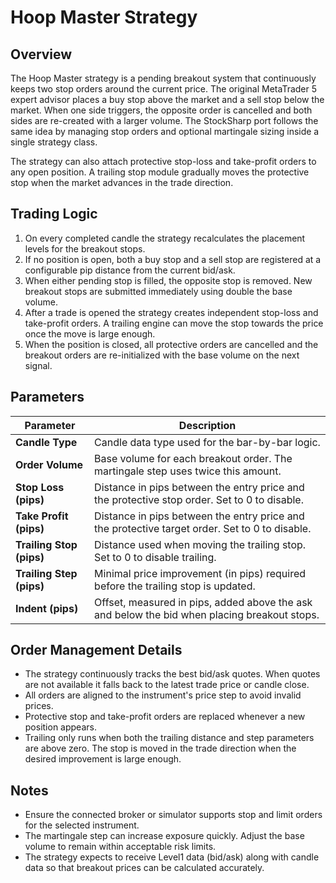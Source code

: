 # Hoop Master Strategy

## Overview

The Hoop Master strategy is a pending breakout system that continuously keeps two stop orders around the current price. The original MetaTrader 5 expert advisor places a buy stop above the market and a sell stop below the market. When one side triggers, the opposite order is cancelled and both sides are re-created with a larger volume. The StockSharp port follows the same idea by managing stop orders and optional martingale sizing inside a single strategy class.

The strategy can also attach protective stop-loss and take-profit orders to any open position. A trailing stop module gradually moves the protective stop when the market advances in the trade direction.

## Trading Logic

1. On every completed candle the strategy recalculates the placement levels for the breakout stops.
2. If no position is open, both a buy stop and a sell stop are registered at a configurable pip distance from the current bid/ask.
3. When either pending stop is filled, the opposite stop is removed. New breakout stops are submitted immediately using double the base volume.
4. After a trade is opened the strategy creates independent stop-loss and take-profit orders. A trailing engine can move the stop towards the price once the move is large enough.
5. When the position is closed, all protective orders are cancelled and the breakout orders are re-initialized with the base volume on the next signal.

## Parameters

| Parameter | Description |
| --- | --- |
| **Candle Type** | Candle data type used for the bar-by-bar logic. |
| **Order Volume** | Base volume for each breakout order. The martingale step uses twice this amount. |
| **Stop Loss (pips)** | Distance in pips between the entry price and the protective stop order. Set to 0 to disable. |
| **Take Profit (pips)** | Distance in pips between the entry price and the protective target order. Set to 0 to disable. |
| **Trailing Stop (pips)** | Distance used when moving the trailing stop. Set to 0 to disable trailing. |
| **Trailing Step (pips)** | Minimal price improvement (in pips) required before the trailing stop is updated. |
| **Indent (pips)** | Offset, measured in pips, added above the ask and below the bid when placing breakout stops. |

## Order Management Details

- The strategy continuously tracks the best bid/ask quotes. When quotes are not available it falls back to the latest trade price or candle close.
- All orders are aligned to the instrument's price step to avoid invalid prices.
- Protective stop and take-profit orders are replaced whenever a new position appears.
- Trailing only runs when both the trailing distance and step parameters are above zero. The stop is moved in the trade direction when the desired improvement is large enough.

## Notes

- Ensure the connected broker or simulator supports stop and limit orders for the selected instrument.
- The martingale step can increase exposure quickly. Adjust the base volume to remain within acceptable risk limits.
- The strategy expects to receive Level1 data (bid/ask) along with candle data so that breakout prices can be calculated accurately.
